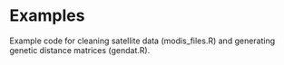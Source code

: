 # Examples

Example code for cleaning satellite data (modis_files.R) and generating genetic distance matrices (gendat.R).
